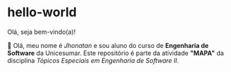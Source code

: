 # hello-world
Olá, seja bem-vindo(a)!

👋 Olá, meu nome é *Jhonatan* e sou aluno do curso de **Engenharia de Software** da Unicesumar. Este repositório é parte da atividade **"MAPA"** da disciplina *Tópicos Especiais em Engenharia de Software II*.
